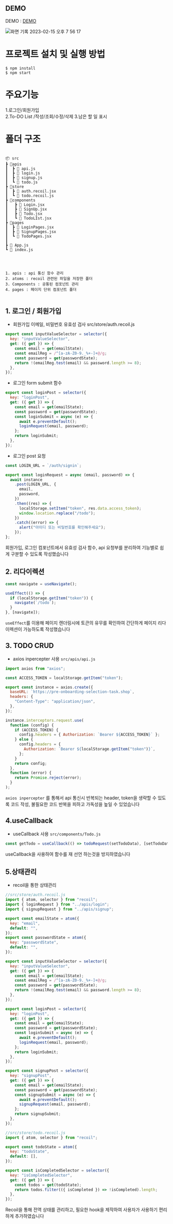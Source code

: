 ## DEMO

DEMO : [DEMO](https://velvety-rugelach-f5ddc4.netlify.app)

![화면 기록 2023-02-15 오후 7 56 17](https://user-images.githubusercontent.com/105201721/219314538-58681e50-dd6f-43cf-bf5f-663621cba440.gif)

# 프로젝트 설치 및 실행 방법

```
$ npm install
$ npm start
```

# 주요기능

1.로그인/회원가입<br>
2.To-DO List /작성/조회/수정/삭제 3.남은 할 일 표시

# 폴더 구조

```

📦 src
┣ 📂apis
┃  ┣ 📜 api.js
┃  ┣ 📜 login.js
┃  ┣ 📜 signup.js
┃  ┗ 📜 todo.js
┣ 📂store
┃  ┣ 📜 auth.recoil.jsx
┃  ┗ 📜 todo.recoil.js
┣ 📂components
┃   ┣ 📜 Login.jsx
┃   ┣ 📜 SignUp.jsx
┃   ┣ 📜 Todo.jsx
┃   ┗ 📜 TodoLIst.jsx
┣ 📂pages
┃  ┣ 📜 LoginPages.jsx
┃  ┣ 📜 SignupPages.jsx
┃  ┗ 📜 TodoPages.jsx
┃
┣ 📜 App.js
┗ 📜 index.js




1. apis : api 통신 함수 관리
2. atoms : recoil 관련된 파일을 저장한 폴더
3. Components : 공통된 컴포넌트 관리
4. pages : 페이지 단위 컴포넌트 폴더


```

## 1. 로그인 / 회원가입

- 회원가입 이메일, 비밀번호 유효성 검사
  src/store/auth.recoil.js

```javascript
export const inputValueSelector = selector({
  key: "inputValueSelector",
  get: ({ get }) => {
    const email = get(emailState);
    const emailReg = /^[a-zA-Z0-9._%+-]+@/g;
    const password = get(passwordState);
    return !(emailReg.test(email) && password.length >= 8);
  },
});
```

- 로그인 form submit 함수

```javascript
export const loginPost = selector({
  key: "loginPost",
  get: ({ get }) => {
    const email = get(emailState);
    const password = get(passwordState);
    const loginSubmit = async (e) => {
      await e.preventDefault();
      loginRequest(email, password);
    };
    return loginSubmit;
  },
});
```

- 로그인 post 요청

```javascript
const LOGIN_URL = `/auth/signin`;

export const loginRequest = async (email, password) => {
  await instance
    .post(LOGIN_URL, {
      email,
      password,
    })
    .then((res) => {
      localStorage.setItem("token", res.data.access_token);
      window.location.replace("/todo");
    })
    .catch((error) => {
      alert("아이디 또는 비밀번호를 확인해주세요");
    });
};
```

회원가입, 로그인 컴포넌트에서 유효성 검사 함수, api 요청부를
분리하여 기능별로 쉽게 구분할 수 있도록 작성했습니다

## 2. 리다이렉션

```javascript
const navigate = useNavigate();

useEffect(() => {
  if (localStorage.getItem("token")) {
    navigate(`/todo`);
  }
}, [navigate]);
```

`useEffect`를 이용해 페이지 렌더링시에 토큰의 유무를 확인하여 간단하게 페이지 리다이렉션이 가능하도록 작성했습니다

## 3. TODO CRUD

- axios inpercepter 사용
  `src/apis/api.js`

```javascript
import axios from "axios";

const ACCESS_TOKEN = localStorage.getItem("token");

export const instance = axios.create({
  baseURL: `https://pre-onboarding-selection-task.shop`,
  headers: {
    "Content-Type": "application/json",
  },
});

instance.interceptors.request.use(
  function (config) {
    if (ACCESS_TOKEN) {
      config.headers = { Authorization: `Bearer ${ACCESS_TOKEN}` };
    } else {
      config.headers = {
        Authorization: `Bearer ${localStorage.getItem("token")}`,
      };
    }
    return config;
  },
  function (error) {
    return Promise.reject(error);
  }
);
```

`axios inpercepter` 를 통해서 api 통신시 반복되는 header, token을
생략할 수 있도록 코드 작성, 불필요한 코드 반복을 피하고 가독성을 높일 수 있었습니다

## 4.useCallback

- useCallback 사용
  `src/components/Todo.js`

```javascript
const getTodo = useCallback(() => todoRequest(setTodoData), [setTodoData]);
```

useCallback을 사용하여 함수를 재 선언 하는것을 방지하였습니다

## 5.상태관리

- recoil을 통한 상태관리

```javascript
//src/store/auth.recoil.js
import { atom, selector } from "recoil";
import { loginRequest } from "../apis/login";
import { signupRequest } from "../apis/signup";

export const emailState = atom({
  key: "email",
  default: "",
});
export const passwordState = atom({
  key: "passwordState",
  default: "",
});

export const inputValueSelector = selector({
  key: "inputValueSelector",
  get: ({ get }) => {
    const email = get(emailState);
    const emailReg = /^[a-zA-Z0-9._%+-]+@/g;
    const password = get(passwordState);
    return !(emailReg.test(email) && password.length >= 8);
  },
});

export const loginPost = selector({
  key: "loginPost",
  get: ({ get }) => {
    const email = get(emailState);
    const password = get(passwordState);
    const loginSubmit = async (e) => {
      await e.preventDefault();
      loginRequest(email, password);
    };
    return loginSubmit;
  },
});

export const signupPost = selector({
  key: "signupPost",
  get: ({ get }) => {
    const email = get(emailState);
    const password = get(passwordState);
    const signupSubmit = async (e) => {
      await e.preventDefault();
      signupRequest(email, password);
    };
    return signupSubmit;
  },
});

//src/store/todo.recoil.js
import { atom, selector } from "recoil";

export const todoState = atom({
  key: "todoState",
  default: [],
});

export const isCompletedSelector = selector({
  key: "isCompletedSelector",
  get: ({ get }) => {
    const todos = get(todoState);
    return todos.filter(({ isCompleted }) => !isCompleted).length;
  },
});
```

Recoil을 통해 전역 상태를 관리하고, 필요한 hook을 제작하여 사용자가 사용하기 편리하게 추가하였습니다
